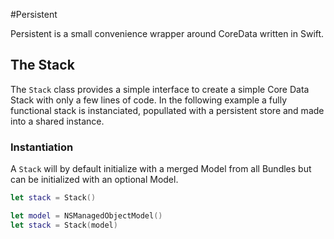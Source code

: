 #Persistent

Persistent is a small convenience wrapper around CoreData written in Swift.


## The Stack

The `Stack` class provides a simple interface to create a simple Core Data Stack with only a few lines of code. In the following example a fully functional stack is instanciated, popullated with a persistent store and made into a shared instance.

### Instantiation

A `Stack` will by default initialize with a merged Model from all Bundles but can be initialized with an optional Model.

```swift
let stack = Stack()

let model = NSManagedObjectModel()
let stack = Stack(model)
```
